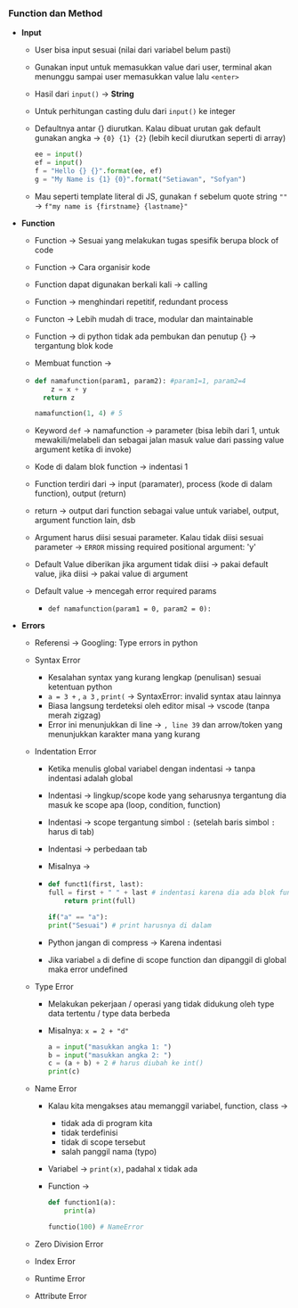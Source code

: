 ### Function dan Method

- **Input**

  - User bisa input sesuai (nilai dari variabel belum pasti)

  - Gunakan input untuk memasukkan value dari user, terminal akan menunggu sampai user memasukkan value lalu `<enter>`

  - Hasil dari `input()` -> **String** 

  - Untuk perhitungan casting dulu dari `input()` ke integer

  - Defaultnya antar {} diurutkan. Kalau dibuat urutan gak default gunakan angka -> `{0} {1} {2}` (lebih kecil diurutkan seperti di array)

    ```python
    ee = input()
    ef = input()
    f = "Hello {} {}".format(ee, ef)
    g = "My Name is {1} {0}".format("Setiawan", "Sofyan")
    ```

  - Mau seperti template literal di JS, gunakan `f` sebelum quote string `""` -> `f"my name is {firstname} {lastname}"`

  

- **Function**

  - Function -> Sesuai yang melakukan tugas spesifik berupa block of code

  - Function -> Cara organisir kode

  - Function dapat digunakan berkali kali -> calling

  - Function -> menghindari repetitif, redundant process

  - Functon -> Lebih mudah di trace, modular dan maintainable

  - Function -> di python tidak ada pembukan dan penutup {} -> tergantung blok kode

  - Membuat function -> 

  - ````python
    def namafunction(param1, param2): #param1=1, param2=4
    	z = x + y
      return z
    
    namafunction(1, 4) # 5
    ````

  - Keyword `def` -> namafunction -> parameter (bisa lebih dari 1, untuk mewakili/melabeli dan sebagai jalan masuk value dari passing value argument ketika di invoke)

  - Kode di dalam blok function -> indentasi 1

  - Function terdiri dari -> input (paramater), process (kode di dalam function), output (return)

  - return -> output dari function sebagai value untuk variabel, output, argument function lain, dsb

  - Argument harus diisi sesuai parameter. Kalau tidak diisi sesuai parameter -> `ERROR` missing required positional argument: 'y'

  - Default Value diberikan jika argument tidak diisi -> pakai default value, jika diisi -> pakai value di argument

  - Default value -> mencegah error required params

    - `def namafunction(param1 = 0, param2 = 0):`

- **Errors**

  - Referensi -> Googling: Type errors in python

  - Syntax Error

    - Kesalahan syntax yang kurang lengkap (penulisan) sesuai ketentuan python
    - `a = 3 +` , `a 3` , `print(` -> SyntaxError: invalid syntax atau lainnya
    - Biasa langsung terdeteksi oleh editor misal -> vscode (tanpa merah zigzag)
    - Error ini menunjukkan di line -> `, line 39` dan arrow/token yang menunjukkan karakter mana yang kurang

  - Indentation Error

    - Ketika menulis global variabel dengan indentasi -> tanpa indentasi adalah global

    - Indentasi -> lingkup/scope kode yang seharusnya tergantung dia masuk ke scope apa (loop, condition, function)

    - Indentasi -> scope tergantung simbol `:` (setelah baris simbol `:` harus di tab)

    - Indentasi -> perbedaan tab

    - Misalnya ->

    - ```python
      def funct1(first, last):
      full = first + " " + last # indentasi karena dia ada blok function, bukan global
          return print(full)
      
      if("a" == "a"):
      print("Sesuai") # print harusnya di dalam
      ```

    - Python jangan di compress -> Karena indentasi

    - Jika variabel `a` di define di scope function dan dipanggil di global maka error undefined

  - Type Error

    - Melakukan pekerjaan / operasi yang tidak didukung oleh type data tertentu / type data berbeda

    - Misalnya: `x = 2 + "d"`

      ```python
      a = input("masukkan angka 1: ")
      b = input("masukkan angka 2: ")
      c = (a + b) + 2 # harus diubah ke int()
      print(c)
      ```

  - Name Error

    - Kalau kita mengakses atau memanggil variabel, function, class ->

      - tidak ada di program kita
      - tidak terdefinisi
      - tidak di scope tersebut
      - salah panggil nama (typo)

    - Variabel -> `print(x)`, padahal x tidak ada

    - Function -> 

      ```python
      def function1(a): 
          print(a)
      
      functio(100) # NameError
      ```

  - Zero Division Error

  - Index Error

  - Runtime Error

  - Attribute Error